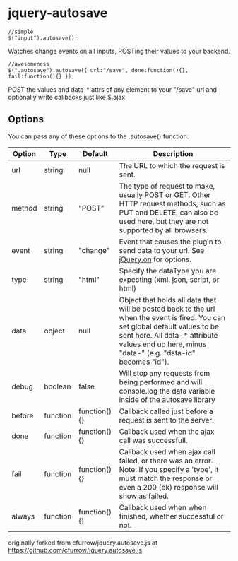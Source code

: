 # jquery-autosave

    //simple
    $("input").autosave();

Watches change events on all inputs, POSTing their values to your backend.

    //awesomeness
    $(".autosave").autosave({ url:"/save", done:function(){}, fail:function(){} });

POST the values and data-* attrs of any element to your "/save" uri and optionally write callbacks just like $.ajax


## Options
You can pass any of these options to the .autosave() function:
<table class="table table-striped table-lined">
  <thead>
    <tr>
      <th>Option</th>
      <th>Type</th>
      <th>Default</th>
      <th>Description</th>
    </tr>
  </thead>
  <tbody>
    <tr>
      <td>url</td>
      <td>string</td>
      <td>null</td>
      <td>The URL to which the request is sent.</td>
    </tr>
    <tr>
      <td>method</td>
      <td>string</td>
      <td>"POST"</td>
      <td>The type of request to make, usually POST or GET. Other HTTP request methods, such as PUT and DELETE, can also be used here, but they are not supported by all browsers.</td>
    </tr>
    <tr>
      <td>event</td>
      <td>string</td>
      <td>"change"</td>
      <td>Event that causes the plugin to send data to your url. See <a href="http://api.jquery.com/on/">jQuery.on</a> for options.</td>
    </tr>
    <tr>
      <td>type</td>
      <td>string</td>
      <td>"html"</td>
      <td>Specify the dataType you are expecting (xml, json, script, or html)</td>
    </tr>
    <tr>
      <td>data</td>
      <td>object</td>
      <td>null</td>
      <td>Object that holds all data that will be posted back to the url when the event is fired. You can set global default values to be sent here. All data-* attribute values end up here, minus "data-" (e.g. "data-id" becomes "id").</td>
    </tr>
    <tr>
      <td>debug</td>
      <td>boolean</td>
      <td>false</td>
      <td>Will stop any requests from being performed and will console.log the data variable inside of the autosave library</td>
    </tr>
    <tr>
      <td>before</td>
      <td>function</td>
      <td>function(){}</td>
      <td>Callback called just before a request is sent to the server.</td>
    </tr>
    <tr>
      <td>done</td>
      <td>function</td>
      <td>function(){}</td>
      <td>Callback used when the ajax call was successfull.</td>
    </tr>
    <tr>
      <td>fail</td>
      <td>function</td>
      <td>function(){}</td>
      <td>Callback used when ajax call failed, or there was an error. Note: If you specify a 'type', it must match the response or even a 200 (ok) response will show as failed.</td>
    </tr>
    <tr>
      <td>always</td>
      <td>function</td>
      <td>function(){}</td>
      <td>Callback used when when finished, whether successful or not.</td>
    </tr>
  </tbody>
</table>

originally forked from cfurrow/jquery.autosave.js at https://github.com/cfurrow/jquery.autosave.js
